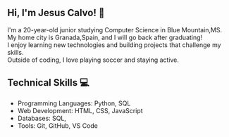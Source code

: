 ## Hi, I'm Jesus Calvo! 👋

I'm a 20-year-old junior studying Computer Science in Blue Mountain,MS.
My home city is Granada,Spain, and I will go back after graduating!  
I enjoy learning new technologies and building projects that challenge my skills.  
Outside of coding, I love playing soccer and staying active.

## Technical Skills 💻

- Programming Languages: Python, SQL
- Web Development: HTML, CSS, JavaScript
- Databases: SQL, 
- Tools: Git, GitHub, VS Code
<!--
**jesuusss18/jesuusss18** is a ✨ _special_ ✨ repository because its `README.md` (this file) appears on your GitHub profile.

Here are some ideas to get you started:

- 🔭 I’m currently working on ...
- 🌱 I’m currently learning ...
- 👯 I’m looking to collaborate on ...
- 🤔 I’m looking for help with ...
- 💬 Ask me about ...
- 📫 How to reach me: ...
- 😄 Pronouns: ...
- ⚡ Fun fact: ...
-->

